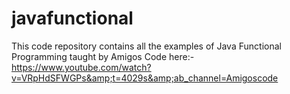 # javafunctional
This code repository contains all the examples of Java Functional Programming taught by Amigos Code here:- https://www.youtube.com/watch?v=VRpHdSFWGPs&amp;t=4029s&amp;ab_channel=Amigoscode 
